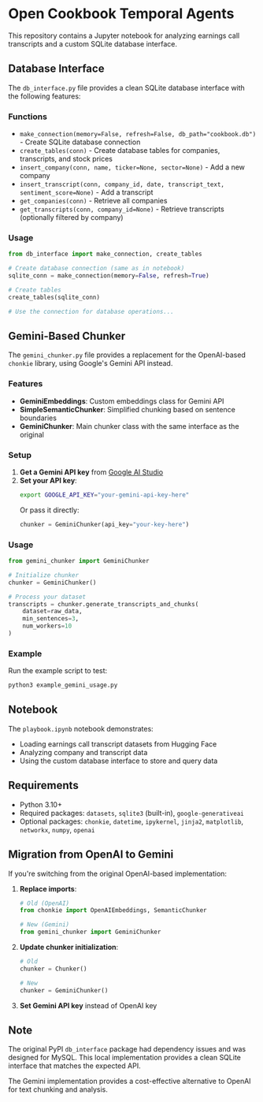 # Open Cookbook Temporal Agents

This repository contains a Jupyter notebook for analyzing earnings call transcripts and a custom SQLite database interface.

## Database Interface

The `db_interface.py` file provides a clean SQLite database interface with the following features:

### Functions

- `make_connection(memory=False, refresh=False, db_path="cookbook.db")` - Create SQLite database connection
- `create_tables(conn)` - Create database tables for companies, transcripts, and stock prices
- `insert_company(conn, name, ticker=None, sector=None)` - Add a new company
- `insert_transcript(conn, company_id, date, transcript_text, sentiment_score=None)` - Add a transcript
- `get_companies(conn)` - Retrieve all companies
- `get_transcripts(conn, company_id=None)` - Retrieve transcripts (optionally filtered by company)

### Usage

```python
from db_interface import make_connection, create_tables

# Create database connection (same as in notebook)
sqlite_conn = make_connection(memory=False, refresh=True)

# Create tables
create_tables(sqlite_conn)

# Use the connection for database operations...
```

## Gemini-Based Chunker

The `gemini_chunker.py` file provides a replacement for the OpenAI-based `chonkie` library, using Google's Gemini API instead.

### Features

- **GeminiEmbeddings**: Custom embeddings class for Gemini API
- **SimpleSemanticChunker**: Simplified chunking based on sentence boundaries
- **GeminiChunker**: Main chunker class with the same interface as the original

### Setup

1. **Get a Gemini API key** from [Google AI Studio](https://makersuite.google.com/app/apikey)
2. **Set your API key**:
   ```bash
   export GOOGLE_API_KEY="your-gemini-api-key-here"
   ```
   Or pass it directly:
   ```python
   chunker = GeminiChunker(api_key="your-key-here")
   ```

### Usage

```python
from gemini_chunker import GeminiChunker

# Initialize chunker
chunker = GeminiChunker()

# Process your dataset
transcripts = chunker.generate_transcripts_and_chunks(
    dataset=raw_data,
    min_sentences=3,
    num_workers=10
)
```

### Example

Run the example script to test:
```bash
python3 example_gemini_usage.py
```

## Notebook

The `playbook.ipynb` notebook demonstrates:
- Loading earnings call transcript datasets from Hugging Face
- Analyzing company and transcript data
- Using the custom database interface to store and query data

## Requirements

- Python 3.10+
- Required packages: `datasets`, `sqlite3` (built-in), `google-generativeai`
- Optional packages: `chonkie`, `datetime`, `ipykernel`, `jinja2`, `matplotlib`, `networkx`, `numpy`, `openai`

## Migration from OpenAI to Gemini

If you're switching from the original OpenAI-based implementation:

1. **Replace imports**:
   ```python
   # Old (OpenAI)
   from chonkie import OpenAIEmbeddings, SemanticChunker
   
   # New (Gemini)
   from gemini_chunker import GeminiChunker
   ```

2. **Update chunker initialization**:
   ```python
   # Old
   chunker = Chunker()
   
   # New
   chunker = GeminiChunker()
   ```

3. **Set Gemini API key** instead of OpenAI key

## Note

The original PyPI `db_interface` package had dependency issues and was designed for MySQL. This local implementation provides a clean SQLite interface that matches the expected API.

The Gemini implementation provides a cost-effective alternative to OpenAI for text chunking and analysis.
